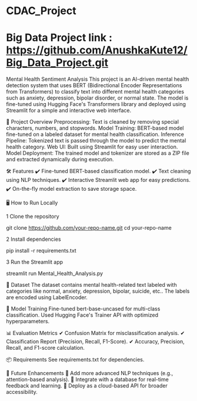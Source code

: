 # CDAC_Project

# Big Data Project link : https://github.com/AnushkaKute12/Big_Data_Project.git

Mental Health Sentiment Analysis
This project is an AI-driven mental health detection system that uses BERT (Bidirectional Encoder Representations from Transformers) to classify text into different mental health categories such as anxiety, depression, bipolar disorder, or normal state. The model is fine-tuned using Hugging Face's Transformers library and deployed using Streamlit for a simple and interactive web interface.

🚀 Project Overview
Preprocessing: Text is cleaned by removing special characters, numbers, and stopwords.
Model Training: BERT-based model fine-tuned on a labeled dataset for mental health classification.
Inference Pipeline: Tokenized text is passed through the model to predict the mental health category.
Web UI: Built using Streamlit for easy user interaction.
Model Deployment: The trained model and tokenizer are stored as a ZIP file and extracted dynamically during execution.

🛠 Features
✔ Fine-tuned BERT-based classification model.
✔ Text cleaning using NLP techniques.
✔ Interactive Streamlit web app for easy predictions.
✔ On-the-fly model extraction to save storage space.

🖥 How to Run Locally

1 Clone the repository

git clone https://github.com/your-repo-name.git
cd your-repo-name

2️ Install dependencies

pip install -r requirements.txt

3️ Run the Streamlit app

streamlit run Mental_Health_Analysis.py

📂 Dataset
The dataset contains mental health-related text labeled with categories like normal, anxiety, depression, bipolar, suicide, etc..
The labels are encoded using LabelEncoder.

📜 Model Training
Fine-tuned bert-base-uncased for multi-class classification.
Used Hugging Face's Trainer API with optimized hyperparameters.

📊 Evaluation Metrics
✔ Confusion Matrix for misclassification analysis.
✔ Classification Report (Precision, Recall, F1-Score).
✔ Accuracy, Precision, Recall, and F1-score calculation.

📦 Requirements
See requirements.txt for dependencies.

📌 Future Enhancements
🔹 Add more advanced NLP techniques (e.g., attention-based analysis).
🔹 Integrate with a database for real-time feedback and learning.
🔹 Deploy as a cloud-based API for broader accessibility.

